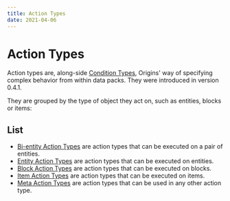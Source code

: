 ```yaml
---
title: Action Types
date: 2021-04-06
---
```


# Action Types

Action types are, along-side [Condition Types](condition_types.md), Origins' way of specifying complex behavior from within data packs. They were introduced in version 0.4.1.

They are grouped by the type of object they act on, such as entities, blocks or items:

## List

* [Bi-entity Action Types](bientity_action_types.md) are action types that can be executed on a pair of entities.
* [Entity Action Types](entity_action_types.md) are action types that can be executed on entities.
* [Block Action Types](block_action_types.md) are action types that can be executed on blocks.
* [Item Action Types](item_action_types.md) are action types that can be executed on items.
* [Meta Action Types](meta_action_types.md) are action types that can be used in any other action type.

